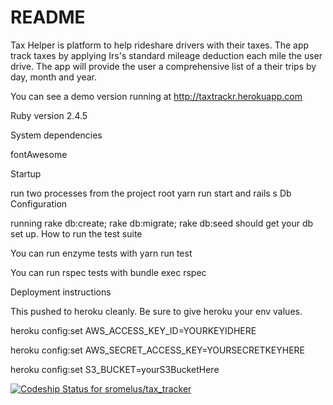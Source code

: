 # README

Tax Helper is platform to help rideshare drivers with their taxes. The app track taxes by applying Irs's standard mileage deduction
each mile the user drive. The app will provide the user a comprehensive list of a their trips by day, month and year.

You can see a demo version running at http://taxtrackr.herokuapp.com

Ruby version 2.4.5

System dependencies

fontAwesome

Startup

run two processes from the project root yarn run start and rails s
Db Configuration

running rake db:create; rake db:migrate; rake db:seed should get your db set up.
How to run the test suite

You can run enzyme tests with yarn run test

You can run rspec tests with bundle exec rspec

Deployment instructions

This pushed to heroku cleanly. Be sure to give heroku your env values.

heroku config:set AWS_ACCESS_KEY_ID=YOURKEYIDHERE

heroku config:set AWS_SECRET_ACCESS_KEY=YOURSECRETKEYHERE

heroku config:set S3_BUCKET=yourS3BucketHere

[![Codeship Status for sromelus/tax_tracker](https://app.codeship.com/projects/42548430-519e-0137-a957-1698be22a756/status?branch=master)](https://app.codeship.com/projects/340131)
